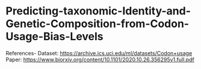 # Predicting-taxonomic-Identity-and-Genetic-Composition-from-Codon-Usage-Bias-Levels

References- 
Dataset: https://archive.ics.uci.edu/ml/datasets/Codon+usage
Paper: https://www.biorxiv.org/content/10.1101/2020.10.26.356295v1.full.pdf
